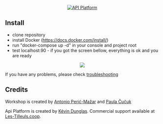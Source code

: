 <p align="center"><a href="https://api-platform.com"><img src="https://api-platform.com/logo-250x250.png" alt="API Platform"></a></p>


Install
-------

* clone repository
* install Docker (https://docs.docker.com/install/)
* run "docker-compose up -d" in your console and project root
* test localhost:90 - if you got the screen bellow, everything is ok and you are ready

<p align="center"><img src="https://api-platform.com/static/api-platform-2.2-welcome-fd7617555c903bebe52c68d1d39e2e61-d4def.png"/></p>


If you have any problems, please check [troubleshooting](https://api-platform.com/docs/extra/troubleshooting)

Credits
-------

Workshop is created by [Antonio Perić-Mažar](http://www.locastic.com) and [Paula Čučuk](http://www.locastic.com)

Api Platform is created by [Kévin Dunglas](https://dunglas.fr). Commercial support available at [Les-Tilleuls.coop](https://les-tilleuls.coop).
